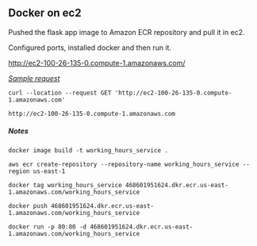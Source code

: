 ## Docker on ec2

Pushed the flask app image to Amazon ECR repository and pull it in ec2.

Configured ports, installed docker and then run it.

http://ec2-100-26-135-0.compute-1.amazonaws.com/


<u>*Sample request*</u>

`curl --location --request GET 'http://ec2-100-26-135-0.compute-1.amazonaws.com'`

`http://ec2-100-26-135-0.compute-1.amazonaws.com`


##### Notes

`docker image build -t working_hours_service .`

`aws ecr create-repository --repository-name working_hours_service --region us-east-1`

`docker tag working_hours_service 468601951624.dkr.ecr.us-east-1.amazonaws.com/working_hours_service`

`docker push 468601951624.dkr.ecr.us-east-1.amazonaws.com/working_hours_service`

`docker run -p 80:80 -d 468601951624.dkr.ecr.us-east-1.amazonaws.com/working_hours_service`

